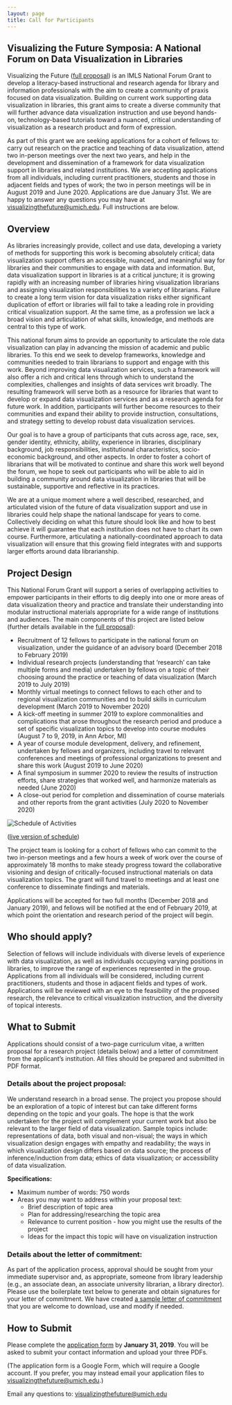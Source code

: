 ```yaml
---
layout: page
title: Call for Participants
---
```


## Visualizing the Future Symposia: A National Forum on Data Visualization in Libraries

Visualizing the Future ([full proposal](https://www.imls.gov/grants/awarded/re-73-18-0059)) is an IMLS National Forum Grant to develop a literacy-based instructional and research agenda for library and information professionals with the aim to create a community of praxis focused on data visualization. Building on current work supporting data visualization in libraries, this grant aims to create a diverse community that will further advance data visualization instruction and use beyond hands-on, technology-based tutorials toward a nuanced, critical understanding of visualization as a research product and form of expression. 

As part of this grant we are seeking applications for a cohort of fellows to: carry out research on the practice and teaching of data visualization, attend two in-person meetings over the next two years, and help in the development and dissemination of a framework for data visualization support in libraries and related institutions. We are accepting applications from all individuals, including current practitioners, students and those in adjacent fields and types of work; the two in person meetings will be in August 2019 and June 2020. Applications are due January 31st. 
We are happy to answer any questions you may have at <visualizingthefuture@umich.edu>. Full instructions are below.

## Overview

As libraries increasingly provide, collect and use data, developing a variety of methods for supporting this work is becoming absolutely critical; data visualization support offers an accessible, nuanced, and meaningful way for libraries and their communities to engage with data and information.  But, data visualization support in libraries is at a critical juncture; it is growing rapidly with an increasing number of libraries hiring visualization librarians and assigning visualization responsibilities to a variety of librarians. Failure to create a long term vision for data visualization risks either significant duplication of effort or libraries will fail to take a leading role in providing critical visualization support. At the same time, as a profession we lack a broad vision and articulation of what skills, knowledge, and methods are central to this type of work.

This national forum aims to provide an opportunity to articulate the role data visualization can play in advancing the mission of academic and public libraries. To this end we seek to develop frameworks, knowledge and communities needed to train librarians to support and engage with this work. Beyond improving data visualization services, such a framework will also offer a rich and critical lens through which to understand the complexities, challenges and insights of data services writ broadly. The resulting framework will serve both as a resource for libraries that want to develop or expand data visualization services and as a research agenda for future work. In addition, participants will further become resources to their communities and expand their ability to provide instruction, consultations, and strategy setting to develop robust data visualization services. 

Our goal is to have a group of participants that cuts across age, race, sex, gender identity, ethnicity, ability, experience in libraries, disciplinary background, job responsibilities, institutional characteristics, socio-economic background, and other aspects. In order to foster a cohort of librarians that will be motivated to continue and share this work well beyond the forum, we hope to seek out participants who will be able to aid in building a community around data visualization in libraries that will be sustainable, supportive and reflective in its practices.

We are at a unique moment where a well described, researched, and articulated vision of the future of data visualization support and use in libraries could help shape the national landscape for years to come. Collectively deciding on what this future should look like and how to best achieve it will guarantee that each institution does not have to chart its own course. Furthermore, articulating a nationally-coordinated approach to data visualization will ensure that this growing field integrates with and supports larger efforts around data librarianship.

## Project Design

This National Forum Grant will support a series of overlapping activities to empower participants in their efforts to dig deeply into one or more areas of data visualization theory and practice and translate their understanding into modular instructional materials appropriate for a wide range of institutions and audiences. The main components of this project are listed below (further details available in the [full proposal](https://www.imls.gov/grants/awarded/re-73-18-0059)):

* Recruitment of 12 fellows to participate in the national forum on visualization, under the guidance of an advisory board (December 2018 to February 2019)
* Individual research projects (understanding that ‘research’ can take multiple forms and media) undertaken by fellows on a topic of their choosing around the practice or teaching of data visualization (March 2019 to July 2019)
* Monthly virtual meetings to connect fellows to each other and to regional visualization communities and to build skills in curriculum development (March 2019 to November 2020)
* A kick-off meeting in summer 2019 to explore commonalities and complications that arose throughout the research period and produce a set of specific visualization topics to develop into course modules (August 7 to 9, 2019, in Ann Arbor, MI)
* A year of course module development, delivery, and refinement, undertaken by fellows and organizers, including travel to relevant conferences and meetings of professional organizations to present and share this work (August 2019 to June 2020)
* A final symposium in summer 2020 to review the results of instruction efforts, share strategies that worked well, and harmonize materials as needed (June 2020)
* A close-out period for completion and dissemination of course materials and other reports from the grant activities (July 2020 to November 2020)

![Schedule of Activities](https://visualizingthefuture.github.io/images/schedule.png)

([live version of schedule](https://bl.ocks.org/amzoss/raw/95ba3f30b2774da788de75eb2b0b745a/))

The project team is looking for a cohort of fellows who can commit to the two in-person meetings and a few hours a week of work over the course of approximately 18 months to make steady progress toward the collaborative visioning and design of critically-focused instructional materials on data visualization topics. The grant will fund travel to meetings and at least one conference to disseminate findings and materials.

Applications will be accepted for two full months (December 2018 and January 2019), and fellows will be notified at the end of February 2019, at which point the orientation and research period of the project will begin.

## Who should apply?

Selection of fellows will include individuals with diverse levels of experience with data visualization, as well as individuals occupying varying positions in libraries, to improve the range of experiences represented in the group. Applications from all individuals will be considered, including current practitioners, students and those in adjacent fields and types of work. Applications will be reviewed with an eye to the feasibility of the proposed research, the relevance to critical visualization instruction, and the diversity of topical interests. 

## What to Submit

Applications should consist of a two-page curriculum vitae, a written proposal for a research project (details below) and a letter of commitment from the applicant’s institution. All files should be prepared and submitted in PDF format.

### Details about the project proposal:

We understand research in a broad sense. The project you propose should be an exploration of a topic of interest but can take different forms depending on the topic and your goals. The hope is that the work undertaken for the project will complement your current work but also be relevant to the larger field of data visualization. Sample topics include: representations of data, both visual and non-visual; the ways in which visualization design engages with empathy and readability; the ways in which visualization design differs based on data source; the process of inference/induction from data; ethics of data visualization; or accessibility of data visualization. 

**Specifications:**

* Maximum number of words: 750 words
* Areas you may want to address within your proposal text:
    * Brief description of topic area
    * Plan for addressing/researching the topic area
    * Relevance to current position - how you might use the results of the project
    * Ideas for the impact this topic will have on visualization instruction

### Details about the letter of commitment: 

As part of the application process, approval should be sought from your immediate supervisor and, as appropriate, someone from library leadership (e.g., an associate dean, an associate university librarian, a library director). Please use the boilerplate text below to generate and obtain signatures for your letter of commitment. We have created [a sample letter of commitment](https://visualizingthefuture.github.io/public/sample_of_letter_of_commitment.docx) that you are welcome to download, use and modify if needed.

## How to Submit

Please complete the [application form](https://goo.gl/forms/lYyWNKxjP4jsiGJg2) by **January 31, 2019**. You will be asked to submit your contact information and upload your three PDFs. 

(The application form is a Google Form, which will require a Google account. If you prefer, you may instead email your application files to <visualizingthefuture@umich.edu>.)

Email any questions to: <visualizingthefuture@umich.edu> 
